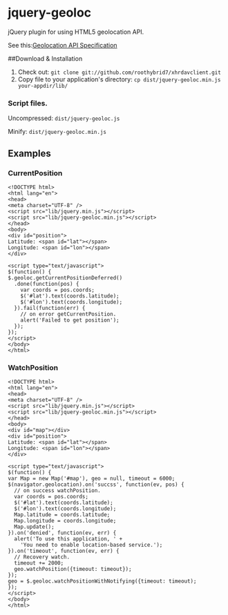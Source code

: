 # jquery-geoloc

jQuery plugin for using HTML5 geolocation API.

See this:[Geolocation API Specification](http://dev.w3.org/geo/api/spec-source.html, "Geolocation API Specification")

##Download & Installation

1. Check out: `git clone git://github.com/roothybrid7/xhrdavclient.git`
2. Copy file to your application's directory: `cp dist/jquery-geoloc.min.js your-appdir/lib/`

### Script files.

Uncompressed: `dist/jquery-geoloc.js`

Minify: `dist/jquery-geoloc.min.js`


## Examples

### CurrentPosition

```
<!DOCTYPE html>
<html lang="en">
<head>
<meta charset="UTF-8" />
<script src="lib/jquery.min.js"></script>
<script src="lib/jquery-geoloc.min.js"></script>
</head>
<body>
<div id="position">
Latitude: <span id="lat"></span>
Longitude: <span id="lon"></span>
</div>

<script type="text/javascript">
$(function() {
$.geoloc.getCurrentPositionDeferred()
  .done(function(pos) {
    var coords = pos.coords;
    $('#lat').text(coords.latitude);
    $('#lon').text(coords.longitude);
  }).fail(function(err) {
    // on error getCurrentPosition.
    alert('Failed to get position');
  });
});
</script>
</body>
</html>
```


### WatchPosition

```
<!DOCTYPE html>
<html lang="en">
<head>
<meta charset="UTF-8" />
<script src="lib/jquery.min.js"></script>
<script src="lib/jquery-geoloc.min.js"></script>
</head>
<body>
<div id="map"></div>
<div id="position">
Latitude: <span id="lat"></span>
Longitude: <span id="lon"></span>
</div>

<script type="text/javascript">
$(function() {
var Map = new Map('#map'), geo = null, timeout = 6000;
$(navigator.geolocation).on('succss', function(ev, pos) {
  // on success watchPosition.
  var coords = pos.coords;
  $('#lat').text(coords.latitude);
  $('#lon').text(coords.longitude);
  Map.latitude = coords.latitude;
  Map.longitude = coords.longitude;
  Map.update();
}).on('denied', function(ev, err) {
  alert('To use this application, ' +
    'You need to enable location-based service.');
}).on('timeout', function(ev, err) {
  // Recovery watch.
  timeout += 2000;
  geo.watchPosition({timeout: timeout});
});
geo = $.geoloc.watchPositionWithNotifying({timeout: timeout);
});
</script>
</body>
</html>
```
